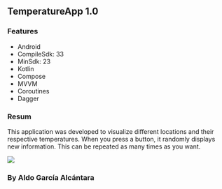 ## **TemperatureApp 1.0**



### Features

- Android
- CompileSdk: 33
- MinSdk:  23
- Kotlin
- Compose
- MVVM
- Coroutines
- Dagger

### Resum

This application was developed to visualize different locations and their respective temperatures. When you press a button, it randomly displays new information. This can be repeated as many times as you want.

![](https://i.ibb.co/0qqkM2s/Screenshot-20240123-153157.png)





### By Aldo García Alcántara
